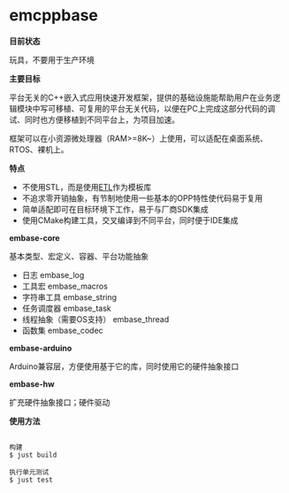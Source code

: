 # emcppbase

**目前状态**

玩具，不要用于生产环境

**主要目标**

平台无关的C++嵌入式应用快速开发框架，提供的基础设施能帮助用户在业务逻辑模块中写可移植、可复用的平台无关代码，以便在PC上完成这部分代码的调试、同时也方便移植到不同平台上，为项目加速。

框架可以在小资源微处理器（RAM>=8K~）上使用，可以适配在桌面系统、RTOS、裸机上。

**特点**

- 不使用STL，而是使用[ETL](https://www.etlcpp.com/documentation.html)作为模板库
- 不追求零开销抽象，有节制地使用一些基本的OPP特性使代码易于复用
- 简单适配即可在目标环境下工作，易于与厂商SDK集成
- 使用CMake构建工具，交叉编译到不同平台，同时便于IDE集成

**embase-core**

基本类型、宏定义、容器、平台功能抽象

- 日志 embase_log
- 工具宏 embase_macros
- 字符串工具 embase_string
- 任务调度器 embase_task
- 线程抽象（需要OS支持） embase_thread
- 函数集 embase_codec

**embase-arduino**

Arduino兼容层，方便使用基于它的库，同时使用它的硬件抽象接口

**embase-hw**

扩充硬件抽象接口；硬件驱动

**使用方法**

```

构建
$ just build

执行单元测试
$ just test

```

